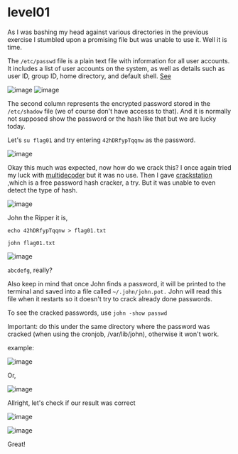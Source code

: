# level01

As I was bashing my head against various directories in the previous exercise I stumbled upon a promising file but was unable to use it.
Well it is time.

The `/etc/passwd` file is a plain text file with information for all user accounts. It includes a list of user accounts on the system, as well as details such as user ID, group ID, home directory, and default shell.
[See](https://phoenixnap.com/kb/etc-passwd#:~:text=The%2Fetc%2Fpasswd%20file%20is,home%20directory%2C%20and%20default%20shell.)

![image](https://github.com/user-attachments/assets/db6f332b-5bc5-47c2-94c5-f0dcea2e3d93)
![image](https://github.com/user-attachments/assets/e0e774c1-a028-45b7-9026-9af3eb66da61)

The second column represents the encrypted password stored in the `/etc/shadow` file (we of course don't have accesss to that).
And it is normally not supposed show the password or the hash like that but we are lucky today.

Let's `su flag01` and try entering `42hDRfypTqqnw` as the password.

![image](https://github.com/user-attachments/assets/56b319e9-675b-4e85-a6f1-706f57cc942b)

Okay this much was expected, now how do we crack this? I once again tried my luck with [multidecoder](https://www.cachesleuth.com/multidecoder/) but it was no use.
Then I gave [crackstation](https://crackstation.net/) ,which is a free password hash cracker, a try. But it was unable to even detect the type of hash.

![image](https://github.com/user-attachments/assets/f0afd8a2-7b4e-4322-acf5-a3c2207bb00e)

John the Ripper it is, 

`echo 42hDRfypTqqnw > flag01.txt`

`john flag01.txt`

![image](https://github.com/user-attachments/assets/aa432fbf-2bb6-453b-94ba-38c86cdf47c8)


`abcdefg`, really?

Also keep in mind that once John finds a password, it will be printed to the terminal and saved into a file called `~/.john/john.pot.`  John  will  read  this file  when  it  restarts  so  it doesn't try to crack already done passwords.

To see the cracked passwords, use `john -show passwd`

Important: do this under the same directory where the password was cracked (when using  the  cronjob,  /var/lib/john),  otherwise it won't work.

example: 

![image](https://github.com/user-attachments/assets/c1394d56-a630-484a-b486-46fd1c22ef8d)

Or,

![image](https://github.com/user-attachments/assets/fbffe65f-64ff-4b58-a5ba-2fee2bcc4f23)

Allright, let's check if our result was correct

![image](https://github.com/user-attachments/assets/64bef436-e751-4ef8-90f7-648c078cb2d4)

![image](https://github.com/user-attachments/assets/509c785d-fba5-44f7-af6d-d2854657cf46)

Great!
